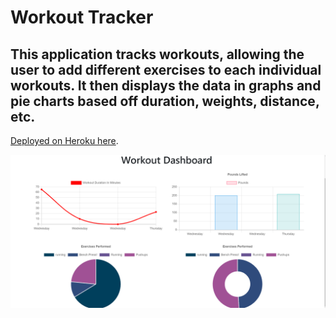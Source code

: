 # Workout Tracker

## This application tracks workouts, allowing the user to add different exercises to each individual workouts. It then displays the data in graphs and pie charts based off duration, weights, distance, etc.

[Deployed on Heroku here](#).

![Dashboard](./public/workout.png)